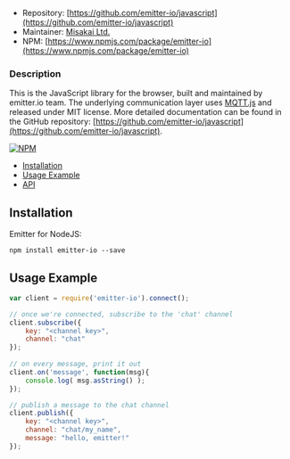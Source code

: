 * Repository: [https://github.com/emitter-io/javascript](https://github.com/emitter-io/javascript)
* Maintainer: [Misakai Ltd.](http://misakai.com)
* NPM: [https://www.npmjs.com/package/emitter-io](https://www.npmjs.com/package/emitter-io)

### Description

This is the JavaScript library for the browser, built and maintained by emitter.io team. The underlying communication layer uses [MQTT.js](https://github.com/mqttjs/MQTT.js) and released under MIT license. More detailed documentation can be found in the GitHub repository: [https://github.com/emitter-io/javascript](https://github.com/emitter-io/javascript).

[![NPM](https://nodei.co/npm/emitter-io.png)](https://nodei.co/npm/emitter-io/)

* [Installation](#install)
* [Usage Example](#example)
* [API](#api)

<a name="install"></a>
## Installation

Emitter for NodeJS:
```
npm install emitter-io --save
```

<a name="example"></a>
## Usage Example

```javascript
var client = require('emitter-io').connect(); 

// once we're connected, subscribe to the 'chat' channel
client.subscribe({
	key: "<channel key>",
	channel: "chat"
});
    
// on every message, print it out
client.on('message', function(msg){
	console.log( msg.asString() );
});

// publish a message to the chat channel
client.publish({
	key: "<channel key>",
	channel: "chat/my_name",
	message: "hello, emitter!"
});
```